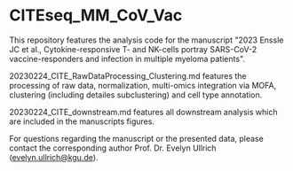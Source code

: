 # CITEseq_MM_CoV_Vac
This repository features the analysis code for the manuscript "2023 Enssle JC et al., Cytokine-responsive T- and NK-cells portray SARS-CoV-2 vaccine-responders and infection in multiple myeloma patients".

20230224_CITE_RawDataProcessing_Clustering.md features the processing of raw data, normalization, multi-omics integration via MOFA, clustering (including detailes subclustering) and cell type annotation.

20230224_CITE_downstream.md features all downstream analysis which are included in the manuscripts figures.

For questions regarding the manuscript or the presented data, please contact the corresponding author Prof. Dr. Evelyn Ullrich (evelyn.ullrich@kgu.de).

